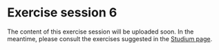 # Exercise session 6

The content of this exercise session will be uploaded soon. In the meantime, please consult the exercises suggested in the [Studium page](https://uppsala.instructure.com/courses/102131/pages/exercise-sessions-overview?module_item_id=1296212).